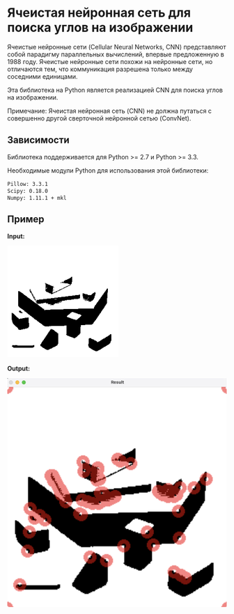 # Ячеистая нейронная сеть для поиска углов на изображении

Ячеистые нейронные сети (Cellular Neural Networks, CNN) представляют собой парадигму параллельных вычислений, впервые предложенную в 1988 году. Ячеистые нейронные сети похожи на нейронные сети, но отличаются тем, что коммуникация разрешена только между соседними единицами.

Эта библиотека на Python является реализацией CNN для поиска углов на изображении.

Примечание: Ячеистая нейронная сеть (CNN) не должна путаться с совершенно другой сверточной нейронной сетью (ConvNet).

## Зависимости

Библиотека поддерживается для Python >= 2.7 и Python >= 3.3.

Необходимые модули Python для использования этой библиотеки:

```
Pillow: 3.3.1
Scipy: 0.18.0
Numpy: 1.11.1 + mkl
```

## Пример

**Input:**

![](https://raw.githubusercontent.com/skipper2004/CNN/main/images/input1.bmp)

**Output:**

![](https://raw.githubusercontent.com/skipper2004/CNN/main/images/test.png)


